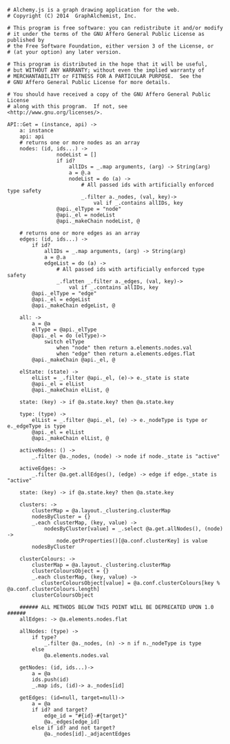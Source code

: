     # Alchemy.js is a graph drawing application for the web.
    # Copyright (C) 2014  GraphAlchemist, Inc.

    # This program is free software: you can redistribute it and/or modify
    # it under the terms of the GNU Affero General Public License as published by
    # the Free Software Foundation, either version 3 of the License, or
    # (at your option) any later version.

    # This program is distributed in the hope that it will be useful,
    # but WITHOUT ANY WARRANTY; without even the implied warranty of
    # MERCHANTABILITY or FITNESS FOR A PARTICULAR PURPOSE.  See the
    # GNU Affero General Public License for more details.

    # You should have received a copy of the GNU Affero General Public License
    # along with this program.  If not, see <http://www.gnu.org/licenses/>.

    API::Get = (instance, api) ->
        a: instance
        api: api
        # returns one or more nodes as an array
        nodes: (id, ids...) ->
                    nodeList = []
                    if id?
                        allIDs = _.map arguments, (arg) -> String(arg)
                        a = @.a
                        nodeList = do (a) ->
                            # All passed ids with artificially enforced type safety
                            _.filter a._nodes, (val, key)->
                                val if _.contains allIDs, key
                    @api._elType = "node"
                    @api._el = nodeList
                    @api._makeChain nodeList, @

        # returns one or more edges as an array
        edges: (id, ids...) ->
            if id?
                allIDs = _.map arguments, (arg) -> String(arg)
                a = @.a
                edgeList = do (a) ->
                    # All passed ids with artificially enforced type safety
                    _.flatten _.filter a._edges, (val, key)->
                        val if _.contains allIDs, key
            @api._elType = "edge"
            @api._el = edgeList
            @api._makeChain edgeList, @

        all: ->
            a = @a
            elType = @api._elType
            @api._el = do (elType)->
                switch elType
                    when "node" then return a.elements.nodes.val
                    when "edge" then return a.elements.edges.flat
            @api._makeChain @api._el, @

        elState: (state) ->
            elList = _.filter @api._el, (e)-> e._state is state
            @api._el = elList
            @api._makeChain elList, @

        state: (key) -> if @a.state.key? then @a.state.key

        type: (type) ->
            elList = _.filter @api._el, (e) -> e._nodeType is type or e._edgeType is type
            @api._el = elList
            @api._makeChain elList, @

        activeNodes: () ->
            _.filter @a._nodes, (node) -> node if node._state is "active"

        activeEdges: ->
            _.filter @a.get.allEdges(), (edge) -> edge if edge._state is "active"
        
        state: (key) -> if @a.state.key? then @a.state.key

        clusters: ->
            clusterMap = @a.layout._clustering.clusterMap
            nodesByCluster = {}
            _.each clusterMap, (key, value) ->
                nodesByCluster[value] = _.select @a.get.allNodes(), (node) ->
                    node.getProperties()[@a.conf.clusterKey] is value
            nodesByCluster

        clusterColours: ->
            clusterMap = @a.layout._clustering.clusterMap
            clusterColoursObject = {}
            _.each clusterMap, (key, value) ->
               clusterColoursObject[value] = @a.conf.clusterColours[key % @a.conf.clusterColours.length]
            clusterColoursObject

        ###### ALL METHODS BELOW THIS POINT WILL BE DEPRECATED UPON 1.0 ######
        allEdges: -> @a.elements.nodes.flat

        allNodes: (type) ->
            if type?
                _.filter @a._nodes, (n) -> n if n._nodeType is type
            else
                @a.elements.nodes.val

        getNodes: (id, ids...)->
            a = @a
            ids.push(id)
            _.map ids, (id)-> a._nodes[id]

        getEdges: (id=null, target=null)->
            a = @a
            if id? and target?
                edge_id = "#{id}-#{target}"
                @a._edges[edge_id]
            else if id? and not target?
                @a._nodes[id]._adjacentEdges
